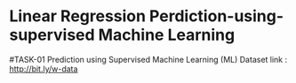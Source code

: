 # Linear Regression Perdiction-using-supervised Machine Learning
#TASK-01
   Prediction using Supervised Machine Learning (ML)
   Dataset link : http://bit.ly/w-data
   

